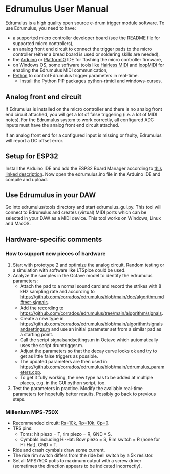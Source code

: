 # Edrumulus User Manual

Edrumulus is a high quality open source e-drum trigger module software. To use Edrumulus, you need to have:

- a supported micro controller developer board (see the README file for supported micro controllers),
- an analog front end circuit to connect the trigger pads to the micro controller (either a bread board is
  used or soldering skills are needed),
- the [Arduino](https://www.arduino.cc/en/software) or [PlatformIO](https://platformio.org/) IDE for flashing the micro controller firmware,
- on Windows OS, some software tools like [Hairless MIDI](https://projectgus.github.io/hairless-midiserial) and
  [loopMIDI](https://www.tobias-erichsen.de/software/loopmidi.html) for enabling the Edrumulus MIDI communication,
- [Python](https://www.python.org) to control Edrumulus trigger parameters in real-time.
  - Install the Python PIP packages python-rtmidi and windows-curses.

## Analog front end circuit

If Edrumulus is installed on the micro controller and there is no analog front end circuit attached,
you will get a lot of false triggering (i.e. a lot of MIDI notes). For the Edrumulus system to work correctly,
all configured ADC inputs must have the analog front end circuit attached.

If an analog front end for a configured input is missing or faulty, Edrumulus will report a DC offset error.

## Setup for ESP32

Install the Arduino IDE and add the ESP32 Board Manager according to
[this linked description](https://docs.espressif.com/projects/arduino-esp32/en/latest/installing.html).
Now open the edrumulus.ino file in the Arduino IDE and compile and upload.

## Use Edrumulus in your DAW

Go into edrumulus/tools directory and start edrumulus_gui.py. This tool will connect to Edrumulus and
creates (virtual) MIDI ports which can be selected in your DAW as a MIDI device. This tool works on
Windows, Linux and MacOS.

## Hardware-specific comments

### How to support new pieces of hardware

1. Start with prototype 2 and optimize the analog circuit. Random testing or a simulation with software like LTSpice could be used.
3. Analyze the samples in the Octave model to identify the edrumulus parameters:
   - Attach the pad to a normal sound card and record the strikes with 8 kHz sampling rate and according to https://github.com/corrados/edrumulus/blob/main/doc/algorithm.md#test-signals.
   - Add the recording to https://github.com/corrados/edrumulus/tree/main/algorithm/signals.
   - Create a new type in https://github.com/corrados/edrumulus/blob/main/algorithm/signalsandsettings.m and use an
     initial parameter set from a similar pad as a starting point.
   - Call the script signalsandsettings.m in Octave which automatically uses the script drumtrigger.m.
   - Adjust the parameters so that the decay curve looks ok and try to get as little false triggers as possible.
   - The updated parameters are then used in https://github.com/corrados/edrumulus/blob/main/edrumulus_parameters.cpp.
   - To get it fully working, the new type has to be added at multiple places, e.g. in the GUI python script, too.
4. Test the parameters in practice. Modify the available real-time parameters for hopefully better results. Possibly go back to previous steps.

### Millenium MPS-750X

- Recommended circuit: [Rs=10k, Rp=10k, Cp=0](https://github.com/corrados/edrumulus/discussions/98).
- TRS pins:
  - Toms: hit piezo = T, rim piezo = R, GND = S.
  - Cymbals including Hi-Hat: Bow piezo = S, Rim switch = R (none for Hi-Hat), GND = T.
- Ride and crash cymbals draw some current.
- The ride rim switch differs from the ride bell switch by a 5k resistor.
- Set all MPS750X potis to maximum output with a screw driver (sometimes the direction appears to be indicated incorrectly).
